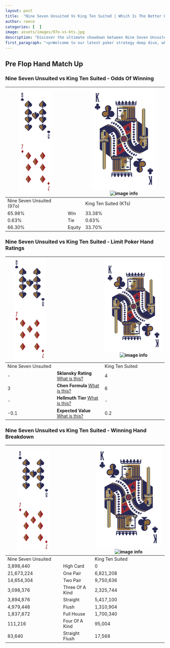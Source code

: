 ```yaml
---
layout: post
title:  "Nine Seven Unsuited Vs King Ten Suited | Which Is The Better Hand In Poker? A Complete Guide"
author: reece
categories: [  ]
image: assets/images/97o-vs-kts.jpg
description: "Discover the ultimate showdown between Nine Seven Unsuited and King Ten Suited in poker! Uncover the odds, strategies, and scenarios where one hand triumphs over the other. Get ready to up your poker game with this thrilling analysis."
first_paragraph: "<p>Welcome to our latest poker strategy deep dive, where we're pitting two distinct hands against each other in a high-stakes showdown: Nine Seven Unsuited vs King Ten Suited.</p><p>In the dynamic world of poker, every decision counts, and knowing which hand holds the upper hand is key to your success at the table.</p><p>In this article, we'll dissect these two hands, explore the scenarios where one dominates the other, and equip you with the knowledge to make strategic choices that can tip the odds in your favor.</p><p>Get ready to unravel the intriguing dynamics of these poker hands and elevate your game to new heights.</p>"
---
```




[comment]: # (sp0)

## Pre Flop Hand Match Up

<div class="table hand-ratings" markdown="1"> 



### Nine Seven Unsuited vs King Ten Suited - Odds Of Winning


    
| ![image info](assets/images/hand1/9.png) ![image info](assets/images/hand1/7o.png) |  | ![image info](assets/images/hand2/K.png) ![image info](assets/images/hand2/Ts.png) |
| -------- | -------- | -------- |
| Nine Seven Unsuited (97o) |  | King Ten Suited (KTs) |
| 65.98% | Win | 33.38% |
| 0.63% | Tie | 0.63% |
| 66.30% | Equity | 33.70% |




[comment]: # (sp1)



### Nine Seven Unsuited vs King Ten Suited - Limit Poker Hand Ratings


    
| ![image info](assets/images/hand1/9.png) ![image info](assets/images/hand1/7o.png) |  | ![image info](assets/images/hand2/K.png) ![image info](assets/images/hand2/Ts.png) |
| -------- | -------- | -------- |
| Nine Seven Unsuited |  | King Ten Suited |
| - | **Sklansky Rating** [What is this?](/sklansky-rating-explained) | 4 |
| 3 | **Chen Formula** [What is this?](/chen-formula-explained) | 6 |
| - | **Hellmuth Tier** [What is this?](/Hellmuth-tier-explained) | - |
| -0.1 | **Expected Value** [What is this?](/expected-value-explained) | 0.2 |




[comment]: # (sp2)



### Nine Seven Unsuited vs King Ten Suited - Winning Hand Breakdown


    
| ![image info](assets/images/hand1/9.png) ![image info](assets/images/hand1/7o.png) |  | ![image info](assets/images/hand2/K.png) ![image info](assets/images/hand2/Ts.png) |
| -------- | -------- | -------- |
| Nine Seven Unsuited |  | King Ten Suited |
| 3,898,440 | High Card | 0 |
| 21,673,224 | One Pair | 6,821,208 |
| 14,654,304 | Two Pair | 9,750,636 |
| 3,098,376 | Three Of A Kind | 2,325,744 |
| 3,894,876 | Straight | 5,417,100 |
| 4,979,448 | Flush | 1,310,904 |
| 1,837,872 | Full House | 1,700,340 |
| 111,216 | Four Of A Kind | 95,004 |
| 83,640 | Straight Flush | 17,568 |




[comment]: # (sp3)



</div>

[comment]: # (sp4)



[comment]: # (sp5)

